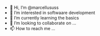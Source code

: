 - 👋 Hi, I’m @marcellususs
- 👀 I’m interested in softwaare development
- 🌱 I’m currently learning the basics
- 💞️ I’m looking to collaborate on ...
- 📫 How to reach me ...

<!---
marcellususs/marcellususs is a ✨ special ✨ repository because its `README.md` (this file) appears on your GitHub profile.
You can click the Preview link to take a look at your changes.
--->
